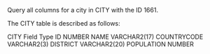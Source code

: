 Query all columns for a city in CITY with the ID 1661.

The CITY table is described as follows:



CITY
Field	       Type
ID	        NUMBER
NAME	      VARCHAR2(17)
COUNTRYCODE	VARCHAR2(3)
DISTRICT	  VARCHAR2(20)
POPULATION	NUMBER
